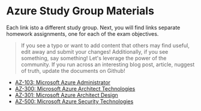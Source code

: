 # Azure Study Group Materials

Each link isto a different study group.  Next, you will find links separate homework assignments, one for each of the exam objectives.

> If you see a typo or want to add content that others may find useful, edit away and submit your changes!
> Additionally, if you see something, say something! Let's leverage the power of the community.
> If you run across an interesting blog post, article, nuggest of truth, update the documents on Github!

- [AZ-103: Microsoft Azure Administrator](./AZ-103)
- [AZ-300: Microsoft Azure Architect Technologies](./AZ-300)
- [AZ-301: Microsoft Azure Architect Design](./AZ-301)
- [AZ-500: Microsoft Azure Security Technologies](./AZ-500)
